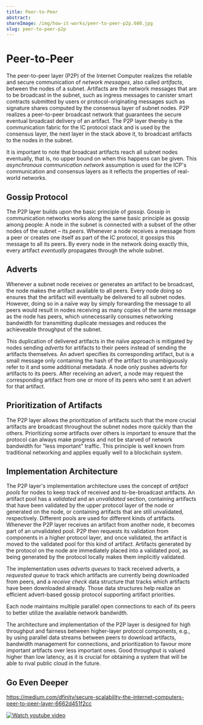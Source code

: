 ```yaml
---
title: Peer-to-Peer
abstract: 
shareImage: /img/how-it-works/peer-to-peer-p2p.600.jpg
slug: peer-to-peer-p2p
---
```


# Peer-to-Peer

The peer-to-peer layer (P2P) of the Internet Computer realizes the reliable and secure communication of *network messages*, also called *artifacts*, between the nodes of a subnet.
Artifacts are the network messages that are to be broadcast in the subnet, such as ingress messages to canister smart contracts submitted by users or protocol-originating messages such as signature shares computed by the consensus layer of subnet nodes.
P2P realizes a peer-to-peer broadcast network that guarantees the secure eventual broadcast delivery of an artifact.
The P2P layer thereby is the communication fabric for the IC protocol stack and is used by the consensus layer, the next layer in the stack above it, to broadcast artifacts to the nodes in the subnet.

It is important to note that broadcast artifacts reach all subnet nodes eventually, that is, no upper bound on when this happens can be given.
This *asynchronous communication network* assumption is used for the ICP's communication and consensus layers as it reflects the properties of real-world networks.

## Gossip Protocol

The P2P layer builds upon the basic principle of *gossip*.
Gossip in communication networks works along the same basic principle as gossip among people: A node in the subnet is connected with a subset of the other nodes of the subnet – its *peers*.
Whenever a node receives a message from a peer or creates one itself as part of the IC protocol, it gossips this message to all its peers.
By every node in the network doing exactly this, every artifact *eventually* propagates through the whole subnet.

## Adverts

Whenever a subnet node receives or generates an artifact to be broadcast, the node makes the artifact available to all peers.
Every node doing so ensures that the artifact will eventually be delivered to all subnet nodes.
However, doing so in a naïve way by simply forwarding the message to all peers would result in nodes receiving as many copies of the same message as the node has peers, which unnecessarily consumes networking bandwidth for transmitting duplicate messages and reduces the achieveable throughput of the subnet.

This duplication of delivered artifacts in the naïve approach is mitigated by nodes sending *adverts* for artifacts to their peers instead of sending the artifacts themselves.
An advert specifies its corresponding artifact, but is a small message only containing the hash of the artifact to unambiguously refer to it and some additional metadata.
A node only pushes adverts for artifacts to its peers.
After receiving an advert, a node may request the corresponding artifact from one or more of its peers who sent it an advert for that artifact.

## Prioritization of Artifacts

The P2P layer allows the prioritization of artifacts such that the more crucial artifacts are broadcast throughout the subnet nodes more quickly than the others.
Prioritizing some artifacts over others is important to ensure that the protocol can always make progress and not be starved of network bandwidth for "less important" traffic.
This principle is well known from traditional networking and applies equally well to a blockchain system.

## Implementation Architecture

The P2P layer's implementation architecture uses the concept of *artifact pools* for nodes to keep track of received and to-be-broadcast artifacts.
An artifact pool has a *validated* and an *unvalidated* section, containing artifacts that have been validated by the upper protocol layer of the node or generated on the node, or containing artifacts that are still unvalidated, respectively.
Different pools are used for different kinds of artifacts.
Whenever the P2P layer receives an artifact from another node, it becomes part of an unvalidated pool.
P2P then requests its validation from components in a higher protocol layer, and once validated, the artifact is moved to the validated pool for this kind of artifact.
Artifacts generated by the protocol on the node are immediately placed into a validated pool, as being generated by the protocol locally makes them implicitly validated.

The implementation uses *adverts queues* to track received adverts, a *requested queue* to track which artifacts are currently being downloaded from peers, and a *receive check* data structure that tracks which artifacts have been downloaded already.
Those data structures help realize an efficient advert-based gossip protocol supporting artifact priorities.

Each node maintains multiple parallel open connections to each of its peers to better utilize the available network bandwidth.

The architecture and implementation of the P2P layer is designed for high throughput and fairness between higher-layer protocol components, e.g., by using parallel data streams between peers to download artifacts, bandwidth management for connections, and prioritization to favour more important artifacts over less important ones.
Good throughput is valued higher than low latency, as it is crucial for obtaining a system that will be able to rival public cloud in the future.

## Go Even Deeper

https://medium.com/dfinity/secure-scalability-the-internet-computers-peer-to-peer-layer-6662d451f2cc

[![Watch youtube video](https://i.ytimg.com/vi/HOQb0lKIy9I/maxresdefault.jpg)](https://www.youtube.com/watch?v=HOQb0lKIy9I)
